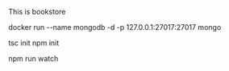 This is bookstore

docker run --name mongodb -d -p 127.0.0.1:27017:27017 mongo

tsc init
npm init

npm run watch
